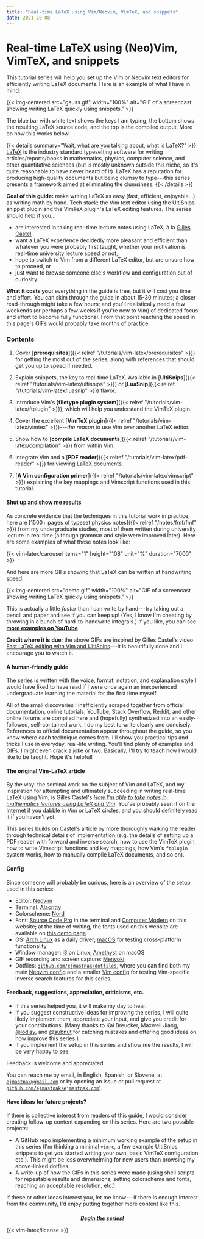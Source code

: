 ```yaml
---
title: "Real-time LaTeX using Vim/Neovim, VimTeX, and snippets"
date: 2021-10-08
---
```


<script type="text/javascript" src="/helpers/carousel.js"></script>
<link rel="stylesheet" href="/helpers/carousel.css">

# Real-time LaTeX using (Neo)Vim, VimTeX, and snippets

This tutorial series will help you set up the Vim or Neovim text editors for efficiently writing LaTeX documents.
Here is an example of what I have in mind:

{{< img-centered src="gauss.gif" width="100%" alt="GIF of a screencast showing writing LaTeX quickly using snippets." >}}

The blue bar with white text shows the keys I am typing, the bottom shows the resulting LaTeX source code, and the top is the compiled output.
More on how this works below.

{{< details summary="Wait, what are you talking about, what is LaTeX?" >}}
[LaTeX](https://www.latex-project.org/) is the industry standard typesetting software for writing articles/reports/books in mathematics, physics, computer science, and other quantitative sciences (but is mostly unknown outside this niche, so it's quite reasonable to have never heard of it).
LaTeX has a reputation for producing high-quality documents but being clumsy to type---this series presents a framework aimed at eliminating the clumsiness.
{{< /details >}}

**Goal of this guide:** make writing LaTeX as easy (fast, efficient, enjoyable...) as writing math by hand.
Tech stack: the Vim text editor using the UltiSnips snippet plugin and the VimTeX plugin's LaTeX editing features.
The series should help if you...

- are interested in taking real-time lecture notes using LaTeX, à la [Gilles Castel](https://castel.dev/),
- want a LaTeX experience decidedly more pleasant and efficient than whatever you were probably first taught, whether your motivation is real-time university lecture speed or not,
- hope to switch to Vim from a different LaTeX editor, but are unsure how to proceed, or
- just want to browse someone else's workflow and configuration out of curiosity.

**What it costs you:** everything in the guide is free, but it will cost you time and effort.
You can skim through the guide in about 15-30 minutes; a closer read-through might take a few hours;
and you'll realistically need a few weekends (or perhaps a few weeks if you're new to Vim) of dedicated focus and effort to become fully functional.
From that point reaching the speed in this page's GIFs would probably take months of practice.

### Contents

1. Cover [**prerequisites**]({{< relref "/tutorials/vim-latex/prerequisites" >}}) for getting the most out of the series, along with references that should get you up to speed if needed.

1. Explain snippets, the key to real-time LaTeX.
   Available in [**UltiSnips**]({{< relref "/tutorials/vim-latex/ultisnips" >}}) or [**LuaSnip**]({{< relref "/tutorials/vim-latex/luasnip" >}}) flavor.

1. Introduce Vim's [**filetype plugin system**]({{< relref "/tutorials/vim-latex/ftplugin" >}}), which will help you understand the VimTeX plugin.

1. Cover the excellent [**VimTeX plugin**]({{< relref "/tutorials/vim-latex/vimtex" >}})---*the reason* to use Vim over another LaTeX editor.

1. Show how to [**compile LaTeX documents**]({{< relref "/tutorials/vim-latex/compilation" >}}) from within Vim.

1. Integrate Vim and a [**PDF reader**]({{< relref "/tutorials/vim-latex/pdf-reader" >}}) for viewing LaTeX documents.

1. [**A Vim configuration primer**]({{< relref "/tutorials/vim-latex/vimscript" >}}) explaining the key mappings and Vimscript functions used in this tutorial.

#### Shut up and show me results

As concrete evidence that the techniques in this tutorial work in practice, here are [1500+ pages of typeset physics notes]({{< relref "/notes/fmf/fmf" >}}) from my undergraduate studies, most of them written during university lecture in real time (although grammar and style were improved later).
Here are some examples of what these notes look like:

{{< vim-latex/carousel items="1" height="108" unit="%" duration="7000" >}}

And here are more GIFs showing that LaTeX can be written at handwriting speed:

{{< img-centered src="demo.gif" width="100%" alt="GIF of a screencast showing writing LaTeX quickly using snippets." >}}

This is actually a little *faster* than I can write by hand---try taking out a pencil and paper and see if you can keep up!
(Yes, I know I'm cheating by throwing in a bunch of hard-to-handwrite integrals.)
If you like, you can see [**more examples on YouTube**](https://www.youtube.com/watch?v=P7iMX1lqGnU).

**Credit where it is due**: the above GIFs are inspired by Gilles Castel's video [Fast LaTeX editing with Vim and UltiSnips](https://www.youtube.com/watch?v=a7gpx0h-BuU)---it is beautifully done and I encourage you to watch it.

#### A human-friendly guide

The series is written with the voice, format, notation, and explanation style I would have liked to have read if I were once again an inexperienced undergraduate learning the material for the first time myself.

All of the small discoveries I inefficiently scraped together from official documentation, online tutorials, YouTube, Stack Overflow, Reddit, and other online forums are compiled here and (hopefully) synthesized into an easily-followed, self-contained work.
I do my best to write clearly and concisely.
References to official documentation appear throughout the guide, so you know where each technique comes from.
I'll show you practical tips and tricks I use in everyday, real-life writing.
You'll find plenty of examples and GIFs.
I might even crack a joke or two.
Basically, I'll try to teach how I would like to be taught.
Hope it's helpful!

#### The original Vim-LaTeX article

By the way: the seminal work on the subject of Vim and LaTeX, and my inspiration for attempting and ultimately succeeding in writing real-time LaTeX using Vim, is Gilles Castel's [*How I'm able to take notes in mathematics lectures using LaTeX and Vim*](https://castel.dev/post/lecture-notes-1/).
You've probably seen it on the Internet if you dabble in Vim or LaTeX circles, and you should definitely read it if you haven't yet.

This series builds on Castel's article by more thoroughly walking the reader through technical details of implementation (e.g. the details of setting up a PDF reader with forward and inverse search, how to use the VimTeX plugin, how to write Vimscript functions and key mappings, how Vim's `ftplugin` system works, how to manually compile LaTeX documents, and so on).

#### Config

Since someone will probably be curious, here is an overview of the setup used in this series:

- Editor: [Neovim](https://neovim.io/)
- Terminal: [Alacritty](https://alacritty.org/)
- Colorscheme: [Nord](https://www.nordtheme.com/)
- Font: [Source Code Pro](https://github.com/adobe-fonts/source-code-pro) in the terminal and [Computer Modern](https://www.tug.org/FontCatalogue/computermodern/) on this website; at the time of writing, the fonts used on this website are available on [this demo page](https://www.checkmyworking.com/cm-web-fonts/).
- OS: [Arch Linux](https://archlinux.org/) as a daily driver; [macOS](https://www.apple.com/macos/) for testing cross-platform functionality
- Window manager: [i3](https://i3wm.org/) on Linux; [Amethyst](https://ianyh.com/amethyst/) on macOS
- GIF recording and screen capture: [Menyoki](https://github.com/orhun/menyoki)
- Dotfiles: [`github.com/ejmastnak/dotfiles`](https://github.com/ejmastnak/dotfiles), where you can find both my main [Neovim config](https://github.com/ejmastnak/dotfiles/tree/main/config/nvim) and a smaller [Vim config](https://github.com/ejmastnak/dotfiles/tree/main/config/nvim) for testing Vim-specific inverse search features for this series.

#### Feedback, suggestions, appreciation, criticisms, etc.

- If this series helped you, it will make my day to hear.
- If you suggest constructive ideas for improving the series, I will quite likely implement them, appreciate your input, and give you credit for your contributions.
  (Many thanks to Kai Breucker, Maxwell Jiang, [@lodisy](https://github.com/lodisy), and [@subnut](https://github.com/subnut) for catching mistakes and offering good ideas on how improve this series.)
- If you implement the setup in this series and show me the results, I will be very happy to see.

Feedback is welcome and appreciated.

You can reach me by email, in English, Spanish, or Slovene, at [`ejmastnak@gmail.com`](mailto:ejmastnak@gmail.com) or by opening an issue or pull request at [`github.com/ejmastnak/ejmastnak.com`](https://github.com/ejmastnak/ejmastnak.com)).

#### Have ideas for future projects?

If there is collective interest from readers of this guide, I would consider creating follow-up content expanding on this series.
Here are two possible projects:
- A GitHub repo implementing a minimum working example of the setup in this series (I'm thinking a minimal `vimrc`, a few example UltiSnips snippets to get you started writing your own, basic VimTeX configuration etc.).
  This might be less overwhelming for new users than browsing my above-linked dotfiles.
- A write-up of how the GIFs in this series were made (using shell scripts for repeatable results and dimensions, setting colorscheme and fonts, reaching an acceptable resolution, etc.).

If these or other ideas interest you, let me know---if there is enough interest from the community, I'd enjoy putting together more content like this.

<div style="margin-top: 1.5em">
<p style="text-align: center"><a href="/tutorials/vim-latex/prerequisites"><strong><em>Begin the series!</em></strong></a></p>
</div>

{{< vim-latex/license >}}
